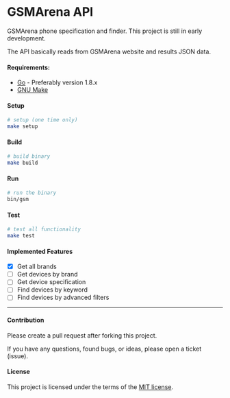 # GSMArena API

GSMArena phone specification and finder.
This project is still in early development.

The API basically reads from GSMArena website and results JSON data. 

#### Requirements:

- [Go](https://golang.org/) - Preferably version 1.8.x
- [GNU Make](https://www.gnu.org/software/make/)


#### Setup
```bash
# setup (one time only)
make setup
```

#### Build

```bash
# build binary
make build
```

#### Run
```bash
# run the binary
bin/gsm
```

#### Test
```bash
# test all functionality
make test
```

#### Implemented Features
- [x] Get all brands
- [ ] Get devices by brand
- [ ] Get device specification
- [ ] Find devices by keyword
- [ ] Find devices by advanced filters

---

#### Contribution
Please create a pull request after forking this project.

If you have any questions, found bugs, or ideas, please open a ticket (issue).


#### License

This project is licensed under the terms of the [MIT license](license.md).
